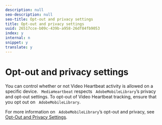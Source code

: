 ```yaml
---
description: null
seo-description: null
seo-title: Opt-out and privacy settings
title: Opt-out and privacy settings
uuid: 26517cce-b09c-439b-a958-26df84fb9053
index: y
internal: n
snippet: y
translate: y
---
```


# Opt-out and privacy settings

You can control whether or not Video Heartbeat activity is allowed on a specific device. ` MediaHeartbeat` respects ` AdobeMobileLibrary`’s privacy and opt-out settings. To opt-out of Video Heartbeat tracking, ensure that you opt out on ` AdobeMobileLibrary`. 

For more information on ` AdobeMobileLibrary`’s opt-out and privacy, see [ Opt-Out and Privacy Settings](https://marketing.adobe.com/resources/help/en_US/mobile/ios/privacy.html). 
